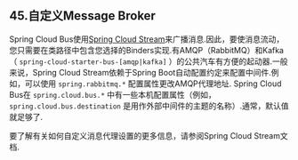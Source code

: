 ## 45.自定义Message Broker

Spring Cloud Bus使用[Spring Cloud Stream](https://cloud.spring.io/spring-cloud-stream)来广播消息.因此，要使消息流动，您只需要在类路径中包含您选择的Binders实现.有AMQP（RabbitMQ）和Kafka（ `spring-cloud-starter-bus-[amqp|kafka]` ）的公共汽车有方便的起动器.一般来说，Spring Cloud Stream依赖于Spring Boot自动配置约定来配置中间件.例如，可以使用 `spring.rabbitmq.*` 配置属性更改AMQP代理地址. Spring Cloud Bus在 `spring.cloud.bus.*` 中有一些本机配置属性（例如， `spring.cloud.bus.destination` 是用作外部中间件的主题的名称）.通常，默认值就足够了.

要了解有关如何自定义消息代理设置的更多信息，请参阅Spring Cloud Stream文档.
